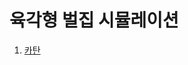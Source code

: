 # 육각형 벌집   시뮬레이션
1. <a href="https://github.com/SangOk/study/blob/master/%EB%B0%B1%EC%A4%80_%EA%B0%95%EB%82%A8%EC%8A%A4%ED%84%B0%EB%94%94/%EC%8B%9C%EB%AE%AC%EB%A0%88%EC%9D%B4%EC%85%98/Gold5_%EC%B9%B4%ED%83%84.cpp"> 카탄 </a>
